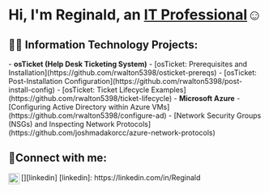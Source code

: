 <h1>Hi, I'm Reginald, an <a href="https://linkedin.com/in/Josh">IT Professional</a>☺</h1>

<h2>👨‍💻 Information Technology Projects:</h2>
- <b>osTicket (Help Desk Ticketing System)</b>
  - [osTicket: Prerequisites and Installation](https://github.com/rwalton5398/osticket-prereqs)
  - [osTicket: Post-Installation Configuration](https://github.com/rwalton5398/post-install-config)
  - [osTicket: Ticket Lifecycle Examples](https://github.com/rwalton5398/ticket-lifecycle)
- <b>Microsoft Azure</b>
  - [Configuring Active Directory within Azure VMs](https://github.com/rwalton5398/configure-ad)
  - [Network Security Groups (NSGs) and Inspecting Network Protocols](https://github.com/joshmadakorcc/azure-network-protocols)
<h2>🤳Connect with me:</h2>
[<img align="left" alt="Josh | LinkedIn" width="22px" src="https://cdn.jsdelivr.net/npm/simple-icons@v3/icons/linkedin.svg" />][linkedin]
[linkedin]: https://linkedin.com/in/Reginald
